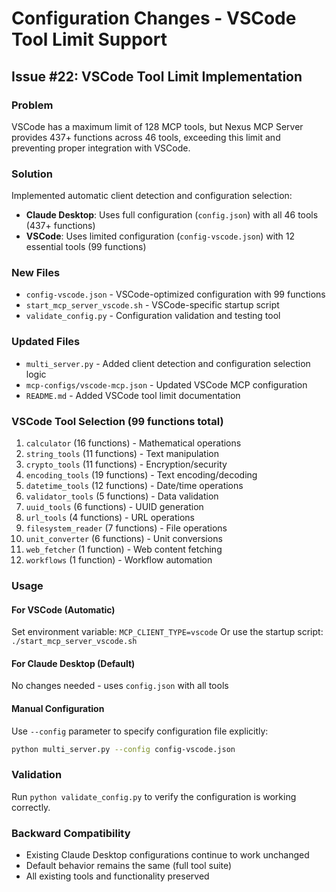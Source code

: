 # Configuration Changes - VSCode Tool Limit Support

## Issue #22: VSCode Tool Limit Implementation

### Problem
VSCode has a maximum limit of 128 MCP tools, but Nexus MCP Server provides 437+ functions across 46 tools, exceeding this limit and preventing proper integration with VSCode.

### Solution
Implemented automatic client detection and configuration selection:

- **Claude Desktop**: Uses full configuration (`config.json`) with all 46 tools (437+ functions)
- **VSCode**: Uses limited configuration (`config-vscode.json`) with 12 essential tools (99 functions)

### New Files
- `config-vscode.json` - VSCode-optimized configuration with 99 functions
- `start_mcp_server_vscode.sh` - VSCode-specific startup script  
- `validate_config.py` - Configuration validation and testing tool

### Updated Files
- `multi_server.py` - Added client detection and configuration selection logic
- `mcp-configs/vscode-mcp.json` - Updated VSCode MCP configuration
- `README.md` - Added VSCode tool limit documentation

### VSCode Tool Selection (99 functions total)
1. `calculator` (16 functions) - Mathematical operations
2. `string_tools` (11 functions) - Text manipulation
3. `crypto_tools` (11 functions) - Encryption/security  
4. `encoding_tools` (19 functions) - Text encoding/decoding
5. `datetime_tools` (12 functions) - Date/time operations
6. `validator_tools` (5 functions) - Data validation
7. `uuid_tools` (6 functions) - UUID generation
8. `url_tools` (4 functions) - URL operations
9. `filesystem_reader` (7 functions) - File operations
10. `unit_converter` (6 functions) - Unit conversions
11. `web_fetcher` (1 function) - Web content fetching
12. `workflows` (1 function) - Workflow automation

### Usage

#### For VSCode (Automatic)
Set environment variable: `MCP_CLIENT_TYPE=vscode`
Or use the startup script: `./start_mcp_server_vscode.sh`

#### For Claude Desktop (Default)
No changes needed - uses `config.json` with all tools

#### Manual Configuration
Use `--config` parameter to specify configuration file explicitly:
```bash
python multi_server.py --config config-vscode.json
```

### Validation
Run `python validate_config.py` to verify the configuration is working correctly.

### Backward Compatibility
- Existing Claude Desktop configurations continue to work unchanged
- Default behavior remains the same (full tool suite)
- All existing tools and functionality preserved